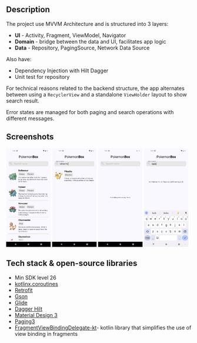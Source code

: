 ## Description

The project use MVVM Architecture and is structured into 3 layers:
- **UI** - Activity, Fragment, ViewModel, Navigator
- **Domain** - bridge between the data and UI, facilitates app logic
- **Data** - Repository, PagingSource, Network Data Source

Also have:
- Dependency Injection with Hilt Dagger
- Unit test for repository

For technical reasons related to the backend structure, the app alternates between using a `RecyclerView` and a standalone `ViewHolder` layout to show search result.

Error states are managed for both paging and search operations with different messages.

## Screenshots

<div class="row">
  <img src="app/app-screenshots/all_pokemon.png" width="24%"/>
  <img src="app/app-screenshots/search.png" width="24%"/>
  <img src="app/app-screenshots/error_paging.png" width="24%"/>
  <img src="app/app-screenshots/error_search.png" width="24%"/>
</div>

## Tech stack & open-source libraries
- Min SDK level 26
- [kotlinx.coroutines](https://github.com/Kotlin/kotlinx.coroutines)
- [Retrofit](https://github.com/square/retrofit)
- [Gson](https://github.com/google/gson)
- [Glide](https://github.com/bumptech/glide)
- [Dagger Hilt](https://dagger.dev/hilt/)
- [Material Design 3](https://m3.material.io/)
- [Paging3](https://github.com/androidx/androidx/tree/androidx-main/paging)
- [FragmentViewBindingDelegate-kt](https://github.com/Zhuinden/fragmentviewbindingdelegate-kt)- kotlin library that simplifies the use of view binding in fragments
